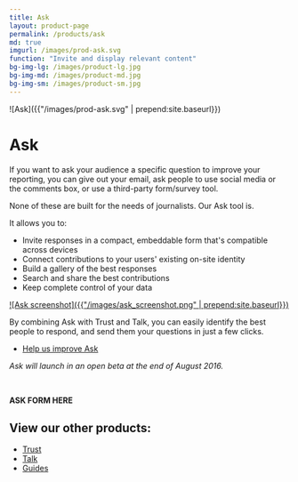 ```yaml
---
title: Ask
layout: product-page
permalink: /products/ask
md: true
imgurl: /images/prod-ask.svg
function: "Invite and display relevant content"
bg-img-lg: /images/product-lg.jpg
bg-img-md: /images/product-md.jpg
bg-img-sm: /images/product-sm.jpg
---
```


![Ask]({{"/images/prod-ask.svg" | prepend:site.baseurl}})

# Ask 

If you want to ask your audience a specific question to improve your reporting, you can give out your email, ask people to use social media or the comments box, or use a third-party form/survey tool.

None of these are built for the needs of journalists. Our Ask tool is. 

It allows you to:

* Invite responses in a compact, embeddable form that's compatible across devices
* Connect contributions to your users' existing on-site identity 
* Build a gallery of the best responses 
* Search and share the best contributions 
* Keep complete control of your data
 
[![Ask screenshot]({{"/images/ask_screenshot.png" | prepend:site.baseurl}})](/images/ask_screenshot.png "[IMAGE] A screenshot of the form builder screen of our Ask tool")

By combining Ask with Trust and Talk, you can easily identify the best people to respond, and send them your questions in just a few clicks.

* [Help us improve Ask](/contribute.html#help-us-improve-ask)

*Ask will launch in an open beta at the end of August 2016.* 
<br />


&nbsp; 



**ASK FORM HERE**


## View our other products:
* [Trust](/products/trust.html)
* [Talk](/products/talk.html)
* [Guides](/products/guides.html)

